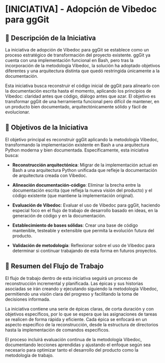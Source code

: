 # [INICIATIVA] - Adopción de Vibedoc para ggGit

## 🚀 Descripción de la Iniciativa

La iniciativa de adopción de Vibedoc para ggGit se establece como un proceso estratégico de transformación del proyecto existente. ggGit ya cuenta con una implementación funcional en Bash, pero tras la incorporación de la metodología Vibedoc, la solución ha adoptado objetivos diferentes y una arquitectura distinta que quedó restringida únicamente a la documentación.

Esta iniciativa busca reconstruir el código inicial de ggGit para alinearlo con la documentación escrita hasta el momento, aplicando los principios de Vibedoc: claridad antes que código, diálogo antes que azar. El objetivo es transformar ggGit de una herramienta funcional pero difícil de mantener, en un producto bien documentado, arquitectónicamente sólido y fácil de evolucionar.

## 🎯 Objetivos de la Iniciativa

El objetivo principal es reconstruir ggGit aplicando la metodología Vibedoc, transformando la implementación existente en Bash a una arquitectura Python moderna y bien documentada. Específicamente, esta iniciativa busca:

- **Reconstrucción arquitectónica**: Migrar de la implementación actual en Bash a una arquitectura Python unificada que refleje la documentación de arquitectura creada con Vibedoc.

- **Alineación documentación-código**: Eliminar la brecha entre la documentación escrita (que refleja la nueva visión del producto) y el código existente (que mantiene la implementación original).

- **Evaluación de Vibedoc**: Evaluar el uso de Vibedoc para ggGit, haciendo especial foco en el flujo de trabajo de desarrollo basado en ideas, en la generación de código y en la documentación.

- **Establecimiento de bases sólidas**: Crear una base de código mantenible, testeable y extensible que permita la evolución futura del producto.

- **Validación de metodología**: Reflexionar sobre el uso de Vibedoc para determinar si continuar trabajando de esta forma en futuros proyectos.

## 📝 Resumen del Flujo de Trabajo

El flujo de trabajo dentro de esta iniciativa seguirá un proceso de reconstrucción incremental y planificada. Las épicas y sus historias asociadas se irán creando y ejecutando siguiendo la metodología Vibedoc, permitiendo una visión clara del progreso y facilitando la toma de decisiones informada.

La iniciativa contiene una serie de épicas claras, de corta duración y con objetivos específicos, por lo que se espera que las asignaciones de tareas se realicen de forma rápida y eficiente. Cada épica se enfocará en un aspecto específico de la reconstrucción, desde la estructura de directorios hasta la implementación de comandos específicos.

El proceso incluirá evaluación continua de la metodología Vibedoc, documentando lecciones aprendidas y ajustando el enfoque según sea necesario para optimizar tanto el desarrollo del producto como la metodología de trabajo.
